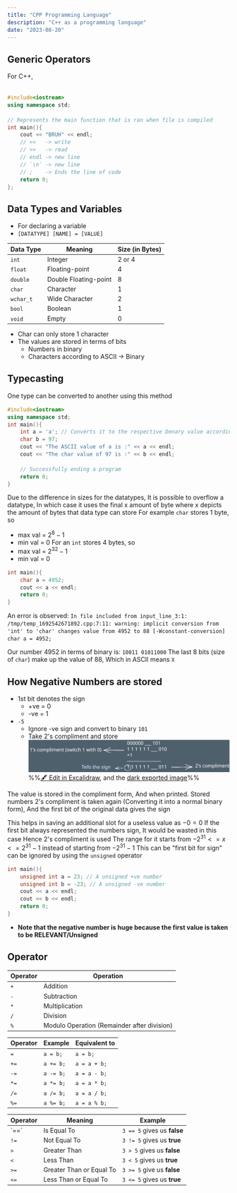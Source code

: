 ```yaml
---
title: "CPP Programming Language"
description: "C++ as a programming language"
date: "2023-08-20"
---
```


## Generic Operators

For C++,
```cpp

#include<iostream>
using namespace std;

// Represents the main function that is ran when file is compiled
int main(){
	cout << "BRUH" << endl;
	// <<   -> write
	// >>   -> read
	// endl -> new line
	// `\n` -> new line
	// ;    -> Ends the line of code
	return 0;
};
```

## Data Types and Variables
- For declaring a variable
- `[DATATYPE] [NAME] = [VALUE]`

|Data Type|Meaning|Size (in Bytes)|
|---|---|---|
|`int`|Integer|2 or 4|
|`float`|Floating-point|4|
|`double`|Double Floating-point|8|
|`char`|Character|1|
|`wchar_t`|Wide Character|2|
|`bool`|Boolean|1|
|`void`|Empty|0|

- Char can only store 1 character 
- The values are stored in terms of bits
	- Numbers in binary
	- Characters according to ASCII -> Binary

## Typecasting
One type can be converted to another using this method

```cpp
#include<iostream> 
using namespace std;
int main(){
	int a = 'a'; // Converts it to the respective Denary value according to ASCII table
	char b = 97;
	cout << "The ASCII value of a is :" << a << endl;
	cout << "The char value of 97 is :" << b << endl;
	
	// Successfully ending a program
	return 0;
}
```

Due to the difference in sizes for the datatypes, It is possible to overflow a datatype, In which case it uses the final x amount of byte where x depicts the amount of bytes that data type can store
For example `char` stores 1 byte, so 
- max val = $2^8 - 1$ 
- min val = 0
For an `int` stores 4 bytes, so
- max val = $2^{32} - 1$
- min val = 0

```cpp 
int main(){
	char a = 4952; 
	cout << a << endl;
	return 0;
}
```

An error is observed:
`In file included from input_line_3:1: /tmp/temp_1692542671892.cpp:7:11: warning: implicit conversion from 'int' to 'char' changes value from 4952 to 88 [-Wconstant-conversion] char a = 4952;`

Our number 4952 in terms of binary is:
`10011 01011000`
The last 8 bits (size of `char`) make up the value of 88, Which in ASCII means `X`

## How Negative Numbers are stored
- 1st bit denotes the sign
	- +ve = 0
	- -ve = 1
- `-5`
	- Ignore -ve sign and convert to binary `101`
	- Take 2's compliment and store
![](notes/1.General/CPP%20DSA/attachments/CPP%202023-08-20%2020.36.31.excalidraw.svg)
%%[🖋 Edit in Excalidraw](notes/1.General/CPP%20DSA/attachments/CPP%202023-08-20%2020.36.31.excalidraw.md), and the [dark exported image](notes/1.General/CPP%20DSA/attachments/CPP%202023-08-20%2020.36.31.excalidraw.dark.svg)%%

The value is stored in the compliment form, And when printed. Stored numbers 2's compliment is taken again (Converting it into a normal binary form), And the first bit of the original data gives the sign

This helps in saving an additional slot for a useless value
as $-0 = 0$ If the first bit always represented the numbers sign, It would be wasted in this case
Hence 2's compliment is used
The range for it starts from $-2^{31} <= x <= 2^{31} -1$ instead of starting from $-2^{31} -1$
This can be "first bit for sign" can be ignored by using the `unsigned` operator
```cpp
int main(){
	unsigned int a = 23; // A unsigned +ve number
	unsigned int b = -23; // A unsigned -ve number
	cout << a << endl;
	cout << b << endl;
	return 0;
}
```
- **Note that the negative number is huge because the first value is taken to be RELEVANT/Unsigned**

## Operator

|Operator|Operation|
|---|---|
|`+`|Addition|
|`-`|Subtraction|
|`*`|Multiplication|
|`/`|Division|
|`%`|Modulo Operation (Remainder after division)|

|Operator|Example|Equivalent to|
|---|---|---|
|`=`|`a = b;`|`a = b;`|
|`+=`|`a += b;`|`a = a + b;`|
|`-=`|`a -= b;`|`a = a - b;`|
|`*=`|`a *= b;`|`a = a * b;`|
|`/=`|`a /= b;`|`a = a / b;`|
|`%=`|`a %= b;`|`a = a % b;`|

| Operator | Meaning                  | Example                     |
| -------- | ------------------------ | --------------------------- |
| \`==`     | Is Equal To              | `3 == 5` gives us **false** |
| `!=`     | Not Equal To             | `3 != 5` gives us **true**  |
| `>`      | Greater Than             | `3 > 5` gives us **false**  |
| `<`      | Less Than                | `3 < 5` gives us **true**   |
| `>=`     | Greater Than or Equal To | `3 >= 5` give us **false**  |
| `<=`     | Less Than or Equal To    | `3 <= 5` gives us **true**  |